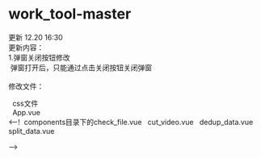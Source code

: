 # work_tool-master
更新 12.20 16:30<br>
更新内容：<br>
  1.弹窗关闭按钮修改<br>
  &nbsp;弹窗打开后，只能通过点击关闭按钮关闭弹窗<br>
        <br>
修改文件：<br>
<p>&nbsp; css文件<br>
&nbsp; App.vue<br>
<--!&nbsp; components目录下的check_file.vue &nbsp; cut_video.vue &nbsp; dedup_data.vue &nbsp; split_data.vue<br></p>-->

